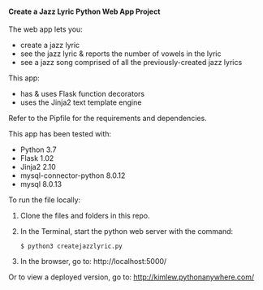 #### Create a Jazz Lyric Python Web App Project

The web app lets you:
- create a jazz lyric
- see the jazz lyric & reports the number of vowels in the lyric
- see a jazz song comprised of all the previously-created jazz lyrics

This app:
- has & uses Flask function decorators
- uses the Jinja2 text template engine

Refer to the Pipfile for the requirements and dependencies.

This app has been tested with:
- Python 3.7	
- Flask 1.02
- Jinja2 2.10
- mysql-connector-python 8.0.12
- mysql 8.0.13

To run the file locally:
1. Clone the files and folders in this repo.

2. In the Terminal, start the python web server with the command:

    ```$ python3 createjazzlyric.py ```

3. In the browser, go to: 
http://localhost:5000/

Or to view a deployed version, go to: 
http://kimlew.pythonanywhere.com/
